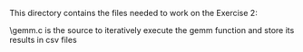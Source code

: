 This directory contains the files needed to work on the Exercise 2:

\gemm.c is the source to iteratively execute the gemm function and store its results in csv files

